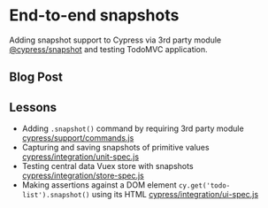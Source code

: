 # End-to-end snapshots

Adding snapshot support to Cypress via 3rd party module [@cypress/snapshot](https://github.com/cypress-io/snapshot) and testing TodoMVC application.

## Blog Post

## Lessons

* Adding `.snapshot()` command by requiring 3rd party module [cypress/support/commands.js](cypress/support/commands.js)
* Capturing and saving snapshots of primitive values [cypress/integration/unit-spec.js](cypress/integration/unit-spec.js)
* Testing central data Vuex store with snapshots [cypress/integration/store-spec.js](cypress/integration/store-spec.js)
* Making assertions against a DOM element `cy.get('todo-list').snapshot()` using its HTML [cypress/integration/ui-spec.js](cypress/integration/ui-spec.js)

